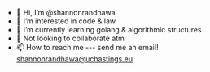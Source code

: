 - 👋 Hi, I’m @shannonrandhawa
- 👀 I’m interested in code & law
- 🌱 I’m currently learning golang & algorithmic structures
- 💞️ Not looking to collaborate atm
- 📫 How to reach me --- send me an email! shannonrandhawa@uchastings.eu

<!---
shannonrandhawa/shannonrandhawa is a ✨ special ✨ repository because its `README.md` (this file) appears on your GitHub profile.
You can click the Preview link to take a look at your changes.
--->
